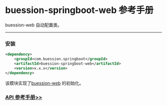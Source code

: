 # buession-springboot-web 参考手册


buession-web 自动配置类。


---

### 安装

```xml
<dependency>
    <groupId>com.buession.springboot</groupId>
    <artifactId>buession-springboot-web</artifactId>
    <version>x.x.x</version>
</dependency>
```


该模块实现了[buession-web](https://www.buession.com/manual/2.3/web/index.html) 的初始化。


### [API 参考手册>>](https://javadoc.io/static/com.buession.springboot/buession-springboot-web/2.3.0/)